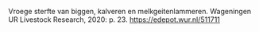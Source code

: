 Vroege sterfte van biggen, kalveren en melkgeitenlammeren. Wageningen UR Livestock Research, 2020: p. 23.   https://edepot.wur.nl/511711